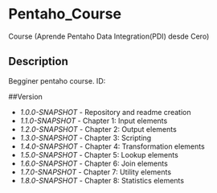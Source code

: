 # **Pentaho_Course**
Course (Aprende Pentaho Data Integration(PDI) desde Cero)

## Description
Begginer pentaho course. ID:

##Version
* *1.0.0-SNAPSHOT* - Repository and readme creation
* *1.1.0-SNAPSHOT* - Chapter 1: Input elements
* *1.2.0-SNAPSHOT* - Chapter 2: Output elements
* *1.3.0-SNAPSHOT* - Chapter 3: Scripting
* *1.4.0-SNAPSHOT* - Chapter 4: Transformation elements
* *1.5.0-SNAPSHOT* - Chapter 5: Lookup elements
* *1.6.0-SNAPSHOT* - Chapter 6: Join elements
* *1.7.0-SNAPSHOT* - Chapter 7: Utility elements
* *1.8.0-SNAPSHOT* - Chapter 8: Statistics elements
